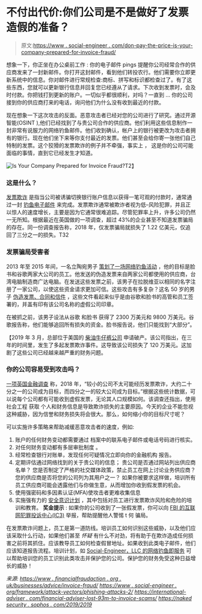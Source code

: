# 不付出代价:你们公司是不是做好了发票造假的准备？

> 原文:[https://www . social-engineer . com/don-pay-the-price-is-your-company-prepared-for-invoice-fraud/](https://www.social-engineer.com/dont-pay-the-price-is-your-company-prepared-for-invoice-fraud/)

想象一下，你正坐在办公桌前工作 : 你的电子邮件 pings 提醒你公司经常合作的供应商发来了一封新邮件。你打开这封邮件，看到他们转投农行。他们需要你立即更新系统中的信息。你对邮件进行常规检查:商标、拼写和标识都检查过了。有了这些东西，您就可以更新银行信息并回复您已经遵从了请求。下次收到发票时，会及时付款。你把钱打到更新的账户。一切似乎都很顺利，对吗？一直到 … 你的公司接到你的供应商打来的电话，询问他们为什么没有收到最近的付款。

现在想象一下这次攻击的反面。恶意攻击者已经对您的公司进行了研究。通过开源智能(OSINT ),他们已经找到了与贵公司合作的供应商。他们利用这些信息制作一封非常有说服力的网络钓鱼邮件。他们收到确认，帐户上的银行被更改为攻击者拥有的银行。现在他们坐下来等你支付最近的发票。他们甚至会给你寄一张他们自己特制的发票。这个狡猾的发票欺诈的例子并不牵强，事实上 ， 这是你的公司可能面临的事情，直到它已经发生才知道。

![Is Your Company Prepared for Invoice Fraud?](../Images/ef1ad06b90e6ad63e42cb564647c380e.png "Don't Pay the Price: Is Your Company Prepared for Invoice Fraud?")T2】

### 这是什么？

[发票欺诈](https://www.financialfraudaction.org.uk/businesses/advice/invoice-fraud/) 是指当公司被诱骗切换银行账户信息以获得一笔可观的付款时，通常通过一封 [钓鱼电子邮件](https://www.social-engineer.org/framework/attack-vectors/phishing-attacks-2/) 来完成。发票欺诈通常被欺诈者视为低–风险犯罪，并且正以惊人的速度增长，主要是因为它通常很难追踪。尽管犯罪率上升，许多公司仍然一无所知。根据最近在英国做的一项调查，超过 43%的企业[](https://international-adviser.com/financial-advisers-lost-93m-to-invoice-scams/)甚至不知道发票骗局的存在。同一份调查报告称，2018 年，仅发票骗局就损失了 1.22 亿美元，仅追回了三分之一的损失。T32

### 发票骗局受害者

2013 年至 2015 年间，一名立陶宛男子 [策划了一场网络钓鱼活动](https://nakedsecurity.sophos.com/2019/03/22/scammer-pleads-guilty-to-fleecing-facebook-and-google-of-121m/) ，他的目标是脸书和谷歌两家大公司的员工。他发送的伪造发票来自两家公司都使用的供应商，台湾电脑制造商广达电脑。在发送这些发票之前，该男子在拉脱维亚以相同的名字注册了一家公司，以使这些资金请求更加可信。这些攻击有多复杂？这名 50 岁的男子 [伪造发票、合同和信件](https://www.cnbc.com/2019/03/28/how-to-avoid-invoice-theft-scam-that-cost-google-facebook-123m.html) ，这些文件看起来似乎是由谷歌和脸书的高管和员工签署的，并盖有印有该公司名称的虚假公司印章。

在被抓之前，该男子设法从谷歌 和脸书 获得了 2300 万美元和 9800 万美元。谷歌报告称，他们能够追回所有损失的资金。脸书报告说，他们只能找到“大部分”。

【2019 年 3 月，总部位于美国的 [柴油牛仔裤公司](https://www.cbsnews.com/news/diesel-bankruptcy-jeans-company-denim-chapter-11/) 申请破产。该公司指出，在三年的时间里，发生了多起发票欺诈事件。这导致该公司损失了 120 万美元。这加剧了这些公司已经越来越严重的财务问题。

### 你的公司容易受到攻击吗？

[一项英国金融调查](https://www.assetfinanceinternational.com/index.php/legal/legal-general/legal-general/18138-businesses-warned-to-raise-awareness-to-fight-growing-threat-of-financial-fraud) 称，2018 年，“较小的公司不太可能经历发票欺诈，大约二十分之一的公司成为目标，而四分之一的较大公司成为目标。”根据这些统计数据，可以说每个公司都有可能收到虚假发票，无论其人口规模如何。该调查还指出，使用 社会工程 获取 个人和财务信息是导致欺诈损失的主要原因。今天的企业不能忽视这种威胁，因为信誉和财务损失将会很大。那么，如何缩小你的目标尺寸呢？

可以实施许多策略来帮助减缓恶意攻击者的速度，例如:

1.  账户的任何财务变动都需要通过 档案中的联系电子邮件或电话号码进行核实。
2.  对任何财务变动都有多层审批制度 。
3.  经常检查银行对账单，发现任何可疑情况立即向你的金融机构 报告。
4.  定期评估通过网络找到的关于贵公司的信息；  贵公司是否通过网站列出供应商名单？  您是否制定了严格的社交媒体政策，禁止员工在网上讨论业务供应商？  您的供应商是否将您的公司列为其用户之一？  如果你被要求这样做，培训所有员工供应商可能会透露他们与你做生意，从而增加你收到假发票的机会。
5.  使用强密码和多因素认证(MFA)使攻击者更难收集信息
6.  实施强有力的 [安全意识计划](https://www.social-engineer.com/social-engineering-services/) ，其中包括对员工进行发票欺诈风险和危险的培训和教育。 **奖金提示** : 如果你的公司收到了一张假发票，你可以向 [FBI 的互联网犯罪投诉中心(IC3)](https://www.ic3.gov/default.aspx) 举报，帮助提醒他人警惕 t 何 骗局。

在发票欺诈问题上，员工是第一道防线。培训员工如何识别这些威胁，以及他们应该采取什么行动，如果他们甚至 *怀疑* 有什么不对劲，将有助于在欺诈造成任何损害之前将其抓住。应该教导员工如何检查假冒地址。如果收到此类电子邮件，他们应该知道报告流程。培训计划，如 [Social-Engineer，LLC 的网络钓鱼即服务](https://www.social-engineer.com/phishing-as-a-service-phaas/) 可以帮助培训您的员工识别此类攻击并保护您的公司。保护您的财务免受这种日益增长的威胁！

*来源:
[https://www . financialfraudaction . org . uk/businesses/advice/invoice-fraud/](https://www.financialfraudaction.org.uk/businesses/advice/invoice-fraud/)
[https://www . social-engineer . org/framework/attack-vectors/phishing-attacks-2/](https://www.social-engineer.org/framework/attack-vectors/phishing-attacks-2/)
[https://international-adviser . com/financial-adviser-lost-93m-to-invoice-scams/](https://international-adviser.com/financial-advisers-lost-93m-to-invoice-scams/)
[https://naked security . sophos . com/2019/2019](https://nakedsecurity.sophos.com/2019/03/22/scammer-pleads-guilty-to-fleecing-facebook-and-google-of-121m/)*
